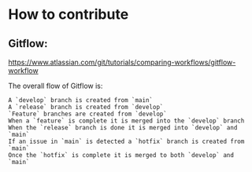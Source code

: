 # How to contribute

## Gitflow: 
https://www.atlassian.com/git/tutorials/comparing-workflows/gitflow-workflow

The overall flow of Gitflow is:

    A `develop` branch is created from `main`
    A `release` branch is created from `develop`
    `Feature` branches are created from `develop`
    When a `feature` is complete it is merged into the `develop` branch
    When the `release` branch is done it is merged into `develop` and `main`
    If an issue in `main` is detected a `hotfix` branch is created from `main`
    Once the `hotfix` is complete it is merged to both `develop` and `main`

